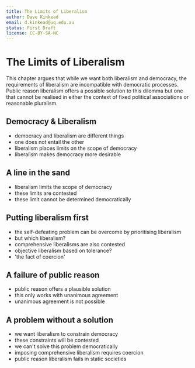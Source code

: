 ```yaml
---
title: The Limits of Liberalism
author: Dave Kinkead
email: d.kinkead@uq.edu.au
status: First Draft
license: CC-BY-SA-NC
---
```


# The Limits of Liberalism

This chapter argues that while we want both liberalism and democracy, the requirements of liberalism are incompatible with democratic processes.  Public reason liberalism offers a possible solution to this dilemma but one that cannot be realised in either the context of fixed political associations or reasonable pluralism.

## Democracy & Liberalism

- democracy and liberalism are different things
- one does not entail the other
- liberalism places limits on the scope of democracy
- liberalism makes democracy more desirable


## A line in the sand

- liberalism limits the scope of democracy
- these limits are contested
- these limit cannot be determined democratically


## Putting liberalism first

- the self-defeating problem can be overcome by prioritising liberalism
- but which liberalism?
- comprehensive liberalisms are also contested
- objective liberalism based on tolerance?
- 'the fact of coercion' 


## A failure of public reason

- public reason offers a plausible solution
- this only works with unanimous agreement
- unanimous agreement is not possible


## A problem without a solution

- we want liberalism to constrain democracy
- these constraints will be contested
- we can't solve this problem democratically
- imposing comprehensive liberalism requires coercion
- public reason liberalism fails in static societies

